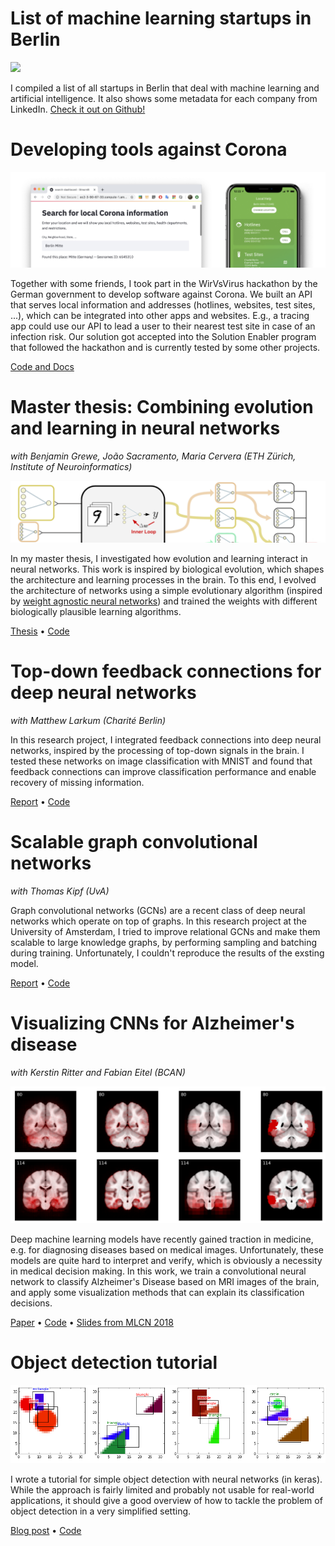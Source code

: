 # List of machine learning startups in Berlin

![](https://github.com/jrieke/awesome-machine-learning-startups-berlin/raw/master/berlin.png)

I compiled a list of all startups in Berlin that deal with machine learning and artificial intelligence. It also shows some metadata for each company from LinkedIn. [Check it out on Github!](https://github.com/jrieke/awesome-machine-learning-startups-berlin)


# Developing tools against Corona

![](assets/images/local-api.png)

Together with some friends, I took part in the WirVsVirus hackathon by the German government to develop software against Corona. We built an API that serves local information and addresses (hotlines, websites, test sites, ...), which can be integrated into other apps and websites. E.g., a tracing app could use our API to lead a user to their nearest test site in case of an infection risk. Our solution got accepted into the Solution Enabler program that followed the hackathon and is currently tested by some other projects.

[Code and Docs](https://github.com/cotect/covid-local-api)


# Master thesis: Combining evolution and learning in neural networks

*with Benjamin Grewe, João Sacramento, Maria Cervera (ETH Zürich, Institute of Neuroinformatics)*

![](assets/images/master-thesis.png)

In my master thesis, I investigated how evolution and learning interact in neural networks. This work is inspired by biological evolution, which shapes the architecture and learning processes in the brain. To this end, I evolved the architecture of networks using a simple evolutionary algorithm (inspired by [weight agnostic neural networks](https://weightagnostic.github.io/)) and trained the weights with different biologically plausible learning algorithms. 

[Thesis](https://github.com/jrieke/evolution-learning/raw/master/master-thesis-johannes-rieke-final.pdf) • [Code](https://github.com/jrieke/evolution-learning)


# Top-down feedback connections for deep neural networks

*with Matthew Larkum (Charité Berlin)*

In this research project, I integrated feedback connections into deep neural networks, inspired by the processing of top-down signals in the brain. I tested these networks on image classification with MNIST and found that feedback connections can improve classification performance and enable recovery of missing information.

[Report](https://github.com/jrieke/feedback-nns/raw/master/report.pdf) • [Code](https://github.com/jrieke/feedback-nns)


# Scalable graph convolutional networks

*with Thomas Kipf (UvA)*

Graph convolutional networks (GCNs) are a recent class of deep neural networks which operate on top of graphs. In this research project at the University of Amsterdam, I tried to improve relational GCNs and make them scalable to large knowledge graphs, by performing sampling and batching during training. Unfortunately, I couldn't reproduce the results of the exsting model. 

[Report](https://github.com/jrieke/sampled-rgcn/raw/master/report.pdf) • [Code](https://github.com/jrieke/sampled-rgcn)


# Visualizing CNNs for Alzheimer's disease

*with Kerstin Ritter and Fabian Eitel (BCAN)*

![](assets/images/mri-alzheimer.png)

Deep machine learning models have recently gained traction in medicine, e.g. for diagnosing diseases based on medical images. Unfortunately, these models are quite hard to interpret and verify, which is obviously a necessity in medical decision making. In this work, we train a convolutional neural network to classify Alzheimer's Disease based on MRI images of the brain, and apply some visualization methods that can explain its classification decisions.

[Paper](https://arxiv.org/abs/1808.02874) • [Code](https://github.com/jrieke/cnn-interpretability) • [Slides from MLCN 2018](https://drive.google.com/file/d/1EKHvlWq4_-NC7HQPAbZc_ZaeNZMTQwgh/view)


# Object detection tutorial

![](assets/images/object-detection.png)

I wrote a tutorial for simple object detection with neural networks (in keras). While the approach is fairly limited and probably not usable for real-world applications, it should give a good overview of how to tackle the problem of object detection in a very simplified setting.  

[Blog post](https://towardsdatascience.com/object-detection-with-neural-networks-a4e2c46b4491) • [Code](https://github.com/jrieke/shape-detection)
